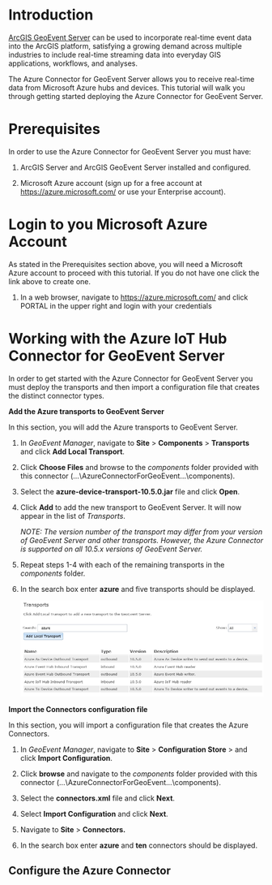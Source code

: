 Introduction
============

[ArcGIS GeoEvent
Server](http://www.esri.com/software/arcgis/arcgisserver/extensions/geoevent-extension)
can be used to incorporate real-time event data into the ArcGIS platform,
satisfying a growing demand across multiple industries to include real-time
streaming data into everyday GIS applications, workflows, and analyses.

The Azure Connector for GeoEvent Server allows you to receive real-time data
from Microsoft Azure hubs and devices. This tutorial will walk you through
getting started deploying the Azure Connector for GeoEvent Server.


Prerequisites
=============

In order to use the Azure Connector for GeoEvent Server you must have:

1.  ArcGIS Server and ArcGIS GeoEvent Server installed and configured.

2.  Microsoft Azure account (sign up for a free account at
    <https://azure.microsoft.com/> or use your Enterprise account).

Login to you Microsoft Azure Account
====================================

As stated in the Prerequisites section above, you will need a Microsoft Azure
account to proceed with this tutorial. If you do not have one click the link
above to create one.

1.  In a web browser, navigate to <https://azure.microsoft.com/> and click
    PORTAL in the upper right and login with your credentials

Working with the Azure IoT Hub Connector for GeoEvent Server
============================================================

In order to get started with the Azure Connector for GeoEvent Server you must
deploy the transports and then import a configuration file that creates the
distinct connector types.

**Add the Azure transports to GeoEvent Server**

In this section, you will add the Azure transports to GeoEvent Server.

1.  In *GeoEvent Manager*, navigate to **Site** \> **Components** \>
    **Transports** and click **Add Local Transport**.

2.  Click **Choose Files** and browse to the *components* folder provided with
    this connector (…\\AzureConnectorForGeoEvent…\\components).

3.  Select the **azure-device-transport-10.5.0.jar** file and click **Open**.

4.  Click **Add** to add the new transport to GeoEvent Server. It will now
    appear in the list of *Transports*.

    *NOTE: The version number of the transport may differ from your version of
    GeoEvent Server and other transports. However, the Azure Connector is
    supported on all 10.5.x versions of GeoEvent Server.*

5.  Repeat steps 1-4 with each of the remaining transports in the *components*
    folder.

6.  In the search box enter **azure** and five transports should be displayed.

    ![](media/480e8052aca0bb20b3857337eef823c2.jpg)

**Import the Connectors configuration file**

In this section, you will import a configuration file that creates the Azure
Connectors.

1.  In *GeoEvent Manager*, navigate to **Site** \> **Configuration Store** \>
    and click **Import Configuration**.

2.  Click **browse** and navigate to the *components* folder provided with this
    connector (…\\AzureConnectorForGeoEvent…\\components).

3.  Select the **connectors.xml** file and click **Next**.

4.  Select **Import Configuration** and click **Next**.

5.  Navigate to **Site** \> **Connectors.**

6.  In the search box enter **azure** and **ten** connectors should be
    displayed.

Configure the Azure Connector
-----------------------------



